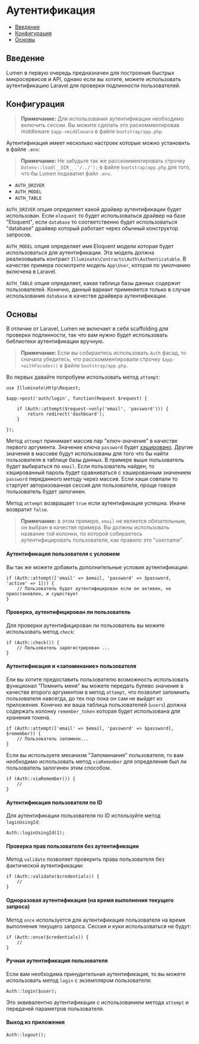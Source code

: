 # Аутентификация

- [Введение](#introduction)
- [Конфигурация](#configuration)
- [Основы](#basic-usage)

<a name="introduction"></a>
## Введение

Lumen в первую очередь предназначен для построения быстрых микросервисов и API, однако если вы хотите, можете использовать аутентификацию Laravel для проверки подлинности пользователей.

<a name="configuration"></a>
## Конфигурация

> **Примечание:** Для использования аутентификации необходимо включить сессии. Вы можите сделать это раскомментировав middleware `$app->middleware` в файле `bootstrap/app.php`.

Аутентификация имеет несколько настроек которые можно установить в файле `.env`:

> **Примечание:** Не забудьте так же расскомментировать строчку `Dotenv::load(__DIR__.'/../');` в файле `bootstrap/app.php` для того, что бы Lumen подхватил файл `.env`.

- `AUTH_DRIVER`
- `AUTH_MODEL`
- `AUTH_TABLE`

`AUTH_DRIVER` опция определяет какой драйвер аутентификации будет использован. Если `eloquent` то будет использоваться драйвер на базе "Eloquent", если `database` то соответственно будет использоваться "database" драйвер который работает через обычный конструктор запросов.

`AUTH_MODEL` опция определяет имя Eloquent модели которая будет использоваться для аутентификации. Эта модель должна реализовывать контракт `Illuminate\Contracts\Auth\Authenticatable`. В качестве примера посмотрите модель `App\User`, которая по умолчанию включена в Laravel.

`AUTH_TABLE` опция определяет, какая таблица базы данных содержит пользователей. Конечно, данный вариант применяется только в случае использования `database` в качестве драйвера аутентификации.

<a name="basic-usage"></a>
## Основы

В отличие от Laravel, Lumen не включает в себя scaffolding для проверки подлинности, так что вам нужно будет использовать библиотеки аутентификации вручную.

> **Примечание:** Если вы собираетесь использовать `Auth` фасад, то сначала убедитесь, что расскомментировали строчку `$app->withFacades()` в файле `bootstrap/app.php`.

Во первых давайте попробуем использовать метод `attempt`:

	use Illuminate\Http\Request;

	$app->post('auth/login', function(Request $request) {

		if (Auth::attempt($request->only('email', 'password'))) {
			return redirect('dashboard');
		}

	});

Метод `attempt` принимает массив пар "ключ-значение" в качестве первого аргумента. Значение ключа `password` будет  [хэшировано](/docs/hashing). Другие значения в массиве будут использованы для того что бы найти пользователя в таблице базы данных. В примере выше пользователь будет выбираться по `email`. Если пользователь найден, то хэшированный пароль будет сравниваться с хэшированным значением `password` переданного методу через массив. Если хэши совпали то стартует авторизованная сессия для пользователя, проще говоря пользователь будет залогинен.

Метод `attempt` возвращает `true` если аутентификация успешна. Иначе возвратит `false`.

> **Примечание:** в этом примере, `email` не является обязательным, он выбран в качестве примера. Вы должны использовать название той колонки, по которой собираетесь аутентифицировать пользователя, как правило это "username".

#### Аутентификация пользователя с условием

Вы так же можете добавить дополнительные условия аутентификации:

	if (Auth::attempt(['email' => $email, 'password' => $password, 'active' => 1]))	{
		// Пользователь будет аутентифицирован если он активен, не приостановлен, и существует
	}

#### Проверка, аутентифицирован ли пользователь

Для проверки аутентифицирован ли пользователь вы можете использовать метод `check`:

	if (Auth::check()) {
		// Пользователь зарегистрирован ...
	}

#### Аутентификация и «запоминание» пользователя

Ели вы хотите предоставить пользователю возможность использовать функционал "Помнить меня" вы можете передать булево значение в качестве второго аргументом в метод `attempt`, что позволит запомнить пользователя навсегда, до тех пор пока он сам не выйдет из приложения. Конечно же ваша таблица пользователей (`users`) должна содержать колонку `remember_token` которая будет использована для хранения токена.

	if (Auth::attempt(['email' => $email, 'password' => $password], $remember)) {
		// Пользователь запомнен...
	}

Если вы используете механизм "Запоминания" пользователя, то вам необходимо использовать метод `viaRemember` для определения был ли пользователь залогинен этим способом.

	if (Auth::viaRemember()) {
		//
	}

#### Аутентификация пользователя по ID

Для аутентификации пользователя по ID используйте метод `loginUsingId`:

	Auth::loginUsingId(1);

#### Проверка прав пользователя без аутентификации

Метод `validate` позволяет проверить права пользователя без фактической аутентификации:

	if (Auth::validate($credentials)) {
		//
	}

#### Одноразовая аутентификация (на время выполнения текущего запроса)

Метод `once` используется для аутентификация пользователя на время выполнения текущего запроса. Сессия и куки использоваться не будут:

	if (Auth::once($credentials)) {
		//
	}

#### Ручная аутентификация пользователя

Если вам необходима принудительная аутентификация, то вы можете использовать метод `login` с экземпляром пользователя:

	Auth::login($user);

Это эквивалентно аутентификации с использованием метода `attempt` и передачей параметров пользователя.

#### Выход из приложения

	Auth::logout();
